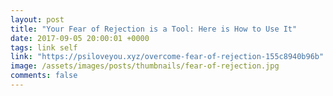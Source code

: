 ```yaml
---
layout: post
title: "Your Fear of Rejection is a Tool: Here is How to Use It"
date: 2017-09-05 20:00:01 +0000
tags: link self
link: "https://psiloveyou.xyz/overcome-fear-of-rejection-155c8940b96b"
image: /assets/images/posts/thumbnails/fear-of-rejection.jpg
comments: false
---
```


